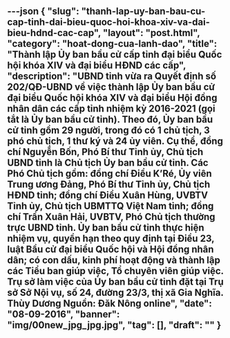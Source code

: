 ---json
{
    "slug": "thanh-lap-uy-ban-bau-cu-cap-tinh-dai-bieu-quoc-hoi-khoa-xiv-va-dai-bieu-hdnd-cac-cap",
    "layout": "post.html",
    "category": "hoat-dong-cua-lanh-dao",
    "title": "Thành lập Ủy ban bầu cử cấp tỉnh đại biểu Quốc hội khóa XIV và đại biểu HĐND các cấp",
    "description": "UBND tỉnh vừa ra Quyết định số 202/QĐ-UBND về việc thành lập Ủy ban bầu cử đại biểu Quốc hội khóa XIV và đại biểu Hội đồng nhân dân các cấp tỉnh nhiệm kỳ 2016-2021 (gọi tắt là Ủy ban bầu cử tỉnh).   Theo đó, Ủy ban bầu cử tỉnh gồm 29 người, trong đó có 1 chủ tịch, 3 phó chủ tịch, 1 thư ký và 24 ủy viên. Cụ thể, đồng chí Nguyễn Bốn, Phó Bí thư Tỉnh ủy, Chủ tịch UBND tỉnh là Chủ tịch Ủy ban bầu cử tỉnh. Các Phó Chủ tịch gồm: đồng chí Điểu K’Ré, Ủy viên Trung ương Đảng, Phó Bí thư Tỉnh ủy, Chủ tịch HĐND tỉnh; đồng chí Điểu Xuân Hùng, UVBTV Tỉnh ủy, Chủ tịch UBMTTQ Việt Nam tỉnh; đồng chí Trần Xuân Hải, UVBTV, Phó Chủ tịch thường trực UBND tỉnh. Ủy ban bầu cử tỉnh thực hiện nhiệm vụ, quyền hạn theo quy định tại Điều 23, luật Bầu cử đại biểu Quốc hội và Hội đồng nhân dân; có con dấu, kinh phí hoạt động và thành lập các Tiểu ban giúp việc, Tổ chuyên viên giúp việc. Trụ sở làm việc của Ủy ban bầu cử tỉnh đặt tại Trụ sở Sở Nội vụ, số 24, đường 23/3, thị xã Gia Nghĩa. Thùy Dương Nguồn: Đăk Nông online",
    "date": "08-09-2016",
    "banner": "img/00new_jpg_jpg.jpg",
    "tag": [],
    "draft": ""
}
---

